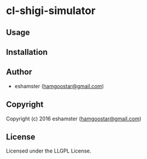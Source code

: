 # cl-shigi-simulator



## Usage

## Installation

## Author

* eshamster (hamgoostar@gmail.com)

## Copyright

Copyright (c) 2016 eshamster (hamgoostar@gmail.com)

## License

Licensed under the LLGPL License.

